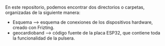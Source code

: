 En este repositorio, podemos encontrar dos directorios o carpetas, organizadas de la siguiente manera:
* Esquema --> esquema de conexiones de los dispositivos hardware, creado con Frizting.
* geocardioband --> código fuente de la placa ESP32, que contiene toda la funcionalidad de la pulsera.
